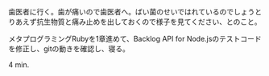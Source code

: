 歯医者に行く。歯が痛いので歯医者へ。ばい菌のせいではれているのでしょうとりあえず抗生物質と痛み止めを出しておくので様子を見てください、とのこと。

メタプログラミングRubyを1章進めて、Backlog API for Node.jsのテストコードを修正し、gitの動きを確認し、寝る。

4 min.
